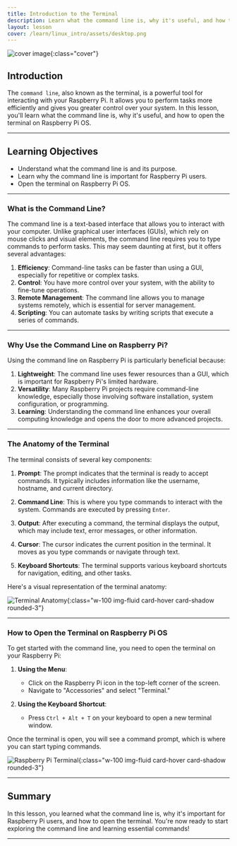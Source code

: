 ```yaml
---
title: Introduction to the Terminal
description: Learn what the command line is, why it's useful, and how to open the terminal on Raspberry Pi OS.
layout: lesson
cover: /learn/linux_intro/assets/desktop.png
---
```


![cover image]({{page.cover}}){:class="cover"}

## Introduction

The `command line`, also known as the terminal, is a powerful tool for interacting with your Raspberry Pi. It allows you to perform tasks more efficiently and gives you greater control over your system. In this lesson, you'll learn what the command line is, why it's useful, and how to open the terminal on Raspberry Pi OS.

---

## Learning Objectives

- Understand what the command line is and its purpose.
- Learn why the command line is important for Raspberry Pi users.
- Open the terminal on Raspberry Pi OS.

---

### What is the Command Line?

The command line is a text-based interface that allows you to interact with your computer. Unlike graphical user interfaces (GUIs), which rely on mouse clicks and visual elements, the command line requires you to type commands to perform tasks. This may seem daunting at first, but it offers several advantages:

1. **Efficiency**: Command-line tasks can be faster than using a GUI, especially for repetitive or complex tasks.
1. **Control**: You have more control over your system, with the ability to fine-tune operations.
1. **Remote Management**: The command line allows you to manage systems remotely, which is essential for server management.
1. **Scripting**: You can automate tasks by writing scripts that execute a series of commands.

---

### Why Use the Command Line on Raspberry Pi?

Using the command line on Raspberry Pi is particularly beneficial because:

1. **Lightweight**: The command line uses fewer resources than a GUI, which is important for Raspberry Pi's limited hardware.
1. **Versatility**: Many Raspberry Pi projects require command-line knowledge, especially those involving software installation, system configuration, or programming.
1. **Learning**: Understanding the command line enhances your overall computing knowledge and opens the door to more advanced projects.

---

### The Anatomy of the Terminal

The terminal consists of several key components:

1. **Prompt**: The prompt indicates that the terminal is ready to accept commands. It typically includes information like the username, hostname, and current directory.

1. **Command Line**: This is where you type commands to interact with the system. Commands are executed by pressing `Enter`.

1. **Output**: After executing a command, the terminal displays the output, which may include text, error messages, or other information.

1. **Cursor**: The cursor indicates the current position in the terminal. It moves as you type commands or navigate through text.

1. **Keyboard Shortcuts**: The terminal supports various keyboard shortcuts for navigation, editing, and other tasks.

Here's a visual representation of the terminal anatomy:

![Terminal Anatomy](/learn/linux_intro/assets/anatomy.png){:class="w-100 img-fluid card-hover card-shadow rounded-3"}

---

### How to Open the Terminal on Raspberry Pi OS

To get started with the command line, you need to open the terminal on your Raspberry Pi:

1. **Using the Menu**:
   - Click on the Raspberry Pi icon in the top-left corner of the screen.
   - Navigate to "Accessories" and select "Terminal."

1. **Using the Keyboard Shortcut**:
   - Press `Ctrl + Alt + T` on your keyboard to open a new terminal window.

Once the terminal is open, you will see a command prompt, which is where you can start typing commands.

![Raspberry Pi Terminal](/learn/linux_intro/assets/terminal.png){:class="w-100 img-fluid card-hover card-shadow rounded-3"}

---

## Summary

In this lesson, you learned what the command line is, why it's important for Raspberry Pi users, and how to open the terminal. You're now ready to start exploring the command line and learning essential commands!

---
